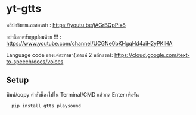# yt-gtts

คลิปอธิบายและสอนทำ : https://youtu.be/jAGrBQpPix8

อย่าลืมกดซับยูทูปผมด้วย !!! : https://www.youtube.com/channel/UCGNe0bKHgqHd4aiH2yPKIHA

Language code ของแต่ละภาษา(เอาแค่ 2 หลักแรก): https://cloud.google.com/text-to-speech/docs/voices

## Setup

พิมพ์/copy คำสั่งนี้ลงไปใน Terminal/CMD แล้วกด Enter เพื่อรัน

```
  pip install gtts playsound
```
